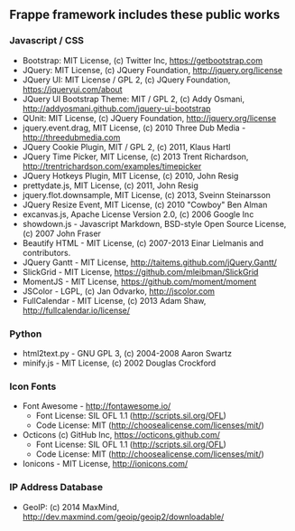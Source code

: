 ## Frappe framework includes these public works

### Javascript / CSS

- Bootstrap: MIT License, (c) Twitter Inc, https://getbootstrap.com
- JQuery: MIT License, (c) JQuery Foundation, http://jquery.org/license
- JQuery UI: MIT License / GPL 2, (c) JQuery Foundation, https://jqueryui.com/about
- JQuery UI Bootstrap Theme: MIT / GPL 2, (c) Addy Osmani, http://addyosmani.github.com/jquery-ui-bootstrap
- QUnit: MIT License, (c) JQuery Foundation, http://jquery.org/license
- jquery.event.drag,  MIT License, (c) 2010 Three Dub Media - http://threedubmedia.com
- JQuery Cookie Plugin, MIT / GPL 2, (c) 2011, Klaus Hartl
- JQuery Time Picker, MIT License, (c) 2013 Trent Richardson, http://trentrichardson.com/examples/timepicker
- JQuery Hotkeys Plugin, MIT License, (c) 2010, John Resig
- prettydate.js, MIT License, (c) 2011, John Resig
- jquery.flot.downsample, MIT License, (c) 2013, Sveinn Steinarsson
- JQuery Resize Event, MIT License, (c) 2010 "Cowboy" Ben Alman
- excanvas.js, Apache License Version 2.0, (c) 2006 Google Inc
- showdown.js - Javascript Markdown, BSD-style Open Source License, (c) 2007 John Fraser
- Beautify HTML - MIT License, (c) 2007-2013 Einar Lielmanis and contributors.
- JQuery Gantt - MIT License, http://taitems.github.com/jQuery.Gantt/
- SlickGrid - MIT License, https://github.com/mleibman/SlickGrid
- MomentJS - MIT License, https://github.com/moment/moment
- JSColor - LGPL, (c) Jan Odvarko, http://jscolor.com
- FullCalendar - MIT License, (c) 2013 Adam Shaw, http://fullcalendar.io/license/

### Python

- html2text.py - GNU GPL 3, (c) 2004-2008 Aaron Swartz
- minify.js - MIT License, (c) 2002 Douglas Crockford

### Icon Fonts

- Font Awesome - http://fontawesome.io/
    - Font License: SIL OFL 1.1 (http://scripts.sil.org/OFL)
    - Code License: MIT (http://choosealicense.com/licenses/mit/)
- Octicons (c) GitHub Inc, https://octicons.github.com/
    - Font License: SIL OFL 1.1 (http://scripts.sil.org/OFL)
    - Code License: MIT (http://choosealicense.com/licenses/mit/)
- Ionicons - MIT License, http://ionicons.com/

### IP Address Database

- GeoIP: (c) 2014 MaxMind, http://dev.maxmind.com/geoip/geoip2/downloadable/
